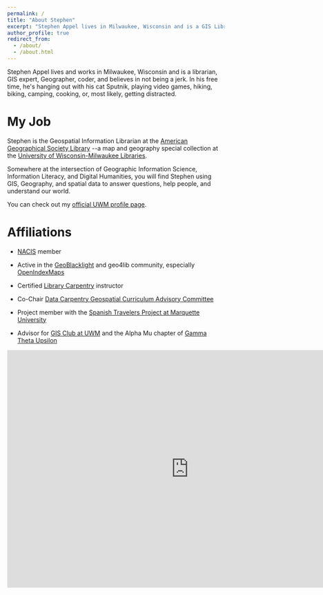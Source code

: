 ```yaml
---
permalink: /
title: "About Stephen"
excerpt: "Stephen Appel lives in Milwaukee, Wisconsin and is a GIS Librarian, hiker, coder, gamer, and gardner."
author_profile: true
redirect_from: 
  - /about/
  - /about.html
---
```


Stephen Appel lives and works in Milwaukee, Wisconsin and is a librarian, GIS expert, Geographer, coder, and believes in not being a jerk. In his free time, he's hanging out with his cat Sputnik, playing video games, hiking, biking, camping, cooking, or, most likely, getting distracted.

My Job
======

Stephen is the Geospatial Information Librarian at the [American Geographical Society Library](https://www.uwm.edu/libraries/agsl)
--a map and geography special collection at the [University of Wisconsin-Milwaukee Libraries](https://www.uwm.edu/libraries).

Somewhere at the intersection of Geographic Information Science, Information Literacy, and Digital Humanities, you will find Stephen using GIS, Geography, and spatial data to answer questions, help people, and understand our world.

You can check out my [official UWM profile page](https://uwm.edu/libraries/people/appel-stephen/).

Affiliations
======

* [NACIS](www.nacis.org) member

* Active in the [GeoBlacklight](https://geoblacklight.org/) and geo4lib community, especially [OpenIndexMaps](https://openindexmaps.org/)

* Certified [Library Carpentry](https://carpentries.org/) instructor

* Co-Chair [Data Carpentry Geospatial Curriculum Advisory Committee](https://datacarpentry.org/curriculum-advisors/#curriculum-advisors---geospatial)

* Project member with the [Spanish Travelers Project at Marquette University](spanishtravelers.com)

* Advisor for [GIS Club at UWM](https://www.facebook.com/groups/31093391757/) and the Alpha Mu chapter of [Gamma Theta Upsilon](https://gammathetaupsilon.org/)

<iframe src="https://srappel.github.io/images/canvas.html" width="840" height="550" style="border:none;" ></iframe>
<br>
